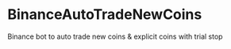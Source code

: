 # BinanceAutoTradeNewCoins
Binance bot to auto trade new coins &amp; explicit coins with trial stop
